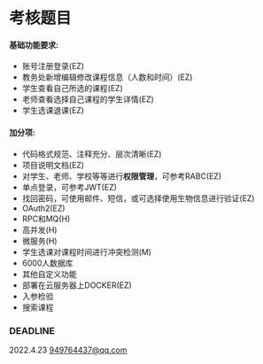 # 考核题目

#### 基础功能要求:

- 账号注册登录(EZ)
- 教务处新增编辑修改课程信息（人数和时间）(EZ)
- 学生查看自己所选的课程(EZ)
- 老师查看选择自己课程的学生详情(EZ)
- 学生选课退课(EZ)

#### 加分项:

- 代码格式规范、注释充分、层次清晰(EZ)
- 项目说明文档(EZ)
- 对学生、老师、学校等等进行**权限管理**，可参考RABC(EZ)
- 单点登录，可参考JWT(EZ)
- 找回密码，可使用邮件、短信，或可选择使用生物信息进行验证(EZ)
- OAuth2(EZ)
- RPC和MQ(H)
- 高并发(H)
- 微服务(H)
- 学生选课对课程时间进行冲突检测(M)
- 6000人数据库
- 其他自定义功能
- 部署在云服务器上DOCKER(EZ)
- 入参检验
- 搜索课程

### DEADLINE

2022.4.23   949764437@qq.com
